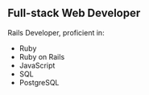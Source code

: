 ## Full-stack Web Developer

Rails Developer, proficient in:
- Ruby
- Ruby on Rails
- JavaScript
- SQL
- PostgreSQL
